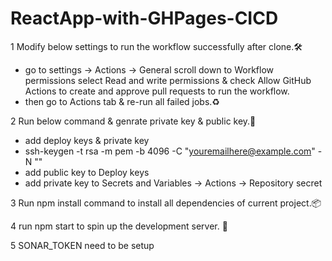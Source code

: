 ﻿# ReactApp-with-GHPages-CICD

1 Modify below settings to run the workflow successfully after clone.🛠️

 - go to settings -> Actions -> General scroll down to Workflow permissions select Read and write permissions & check Allow GitHub Actions to create and approve pull requests to run the workflow.
 - then go to Actions tab & re-run all failed jobs.♻️
   
2 Run below command & genrate private key & public key.🔐

 - add deploy keys & private key
 - ssh-keygen -t rsa -m pem -b 4096 -C "youremailhere@example.com" -N ""
 - add public key to Deploy keys
 - add private key to Secrets and Variables -> Actions -> Repository secret
   
3 Run npm install command to install all dependencies of current project.📦

4 run npm start to spin up the development server. 🚀

5 SONAR_TOKEN need to be setup
